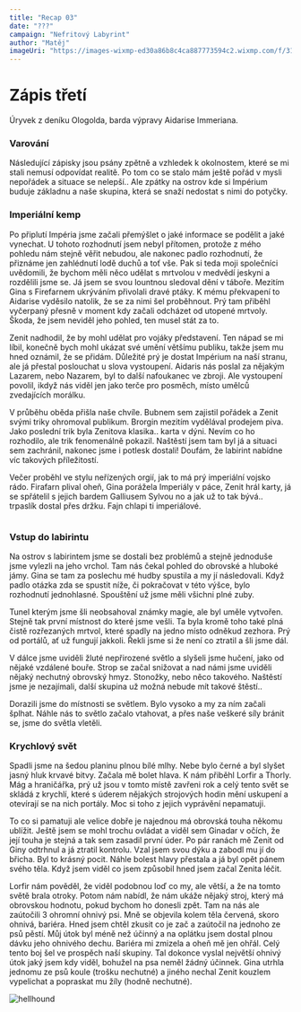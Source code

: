 ```yaml
---
title: "Recap 03"
date: "???"
campaign: "Nefritový Labyrint"
author: "Matěj"
imageUri: "https://images-wixmp-ed30a86b8c4ca887773594c2.wixmp.com/f/31a92255-861d-40f4-ad78-a2efd309b0d2/d5wgp63-0682b321-ddcb-40a2-ab55-70dfe51f6569.jpg/v1/fill/w_900,h_659,q_75,strp/tiger_by_sandara_d5wgp63-fullview.jpg?token=eyJ0eXAiOiJKV1QiLCJhbGciOiJIUzI1NiJ9.eyJzdWIiOiJ1cm46YXBwOjdlMGQxODg5ODIyNjQzNzNhNWYwZDQxNWVhMGQyNmUwIiwiaXNzIjoidXJuOmFwcDo3ZTBkMTg4OTgyMjY0MzczYTVmMGQ0MTVlYTBkMjZlMCIsIm9iaiI6W1t7ImhlaWdodCI6Ijw9NjU5IiwicGF0aCI6IlwvZlwvMzFhOTIyNTUtODYxZC00MGY0LWFkNzgtYTJlZmQzMDliMGQyXC9kNXdncDYzLTA2ODJiMzIxLWRkY2ItNDBhMi1hYjU1LTcwZGZlNTFmNjU2OS5qcGciLCJ3aWR0aCI6Ijw9OTAwIn1dXSwiYXVkIjpbInVybjpzZXJ2aWNlOmltYWdlLm9wZXJhdGlvbnMiXX0.8kLLzCwXcG0ZhOTeW0ysFv_my201RlVmWToHrBN19iA"
---
```


# Zápis třetí  
Úryvek z deníku Ologolda, barda výpravy Aidarise Immeriana.


### Varování


Následující zápisky jsou psány zpětně a vzhledek k okolnostem, které se mi stali nemusí odpovídat realitě. Po tom co se stalo mám ještě pořád v mysli nepořádek a situace se nelepší.. Ale zpátky na ostrov kde si Impérium buduje základnu a naše skupina, která se snaží nedostat s nimi do potyčky.

### Imperiální kemp

Po připlutí Impéria jsme začali přemýšlet o jaké informace se podělit a jaké vynechat. U tohoto rozhodnutí jsem nebyl přítomen, protože z mého pohledu nám stejně věřit nebudou, ale nakonec padlo rozhodnutí, že přiznáme jen zahlédnutí lodě duchů a toť vše. Pak si teda moji společníci uvědomili, že bychom měli něco udělat s mrtvolou v medvědí jeskyni a rozdělili jsme se. Já jsem se svou lountnou sledoval dění v táboře. Mezitím Gina s Firefarnem ukrýváním přivolali dravé ptáky. K mému překvapení to Aidarise vyděsilo natolik, že se za nimi šel proběhnout. Prý tam přiběhl vyčerpaný přesně v moment kdy začali odcházet od utopené mrtvoly. Škoda, že jsem neviděl jeho pohled, ten musel stát za to.

Zenit nadhodil, že by mohl udělat pro vojáky představení. Ten nápad se mi líbil, konečně bych mohl ukázat své umění většímu publiku, takže jsem mu hned oznámil, že se přidám. Důležité prý je dostat Impérium na naší stranu, ale já přestal poslouchat u slova vystoupení. Aidaris nás poslal za nějakým Lazarem, nebo Nazarem, byl to další nafoukanec ve zbroji. Ale vystoupení povolil, ikdyž nás viděl jen jako terče pro posměch, místo umělců zvedajících morálku.

V průběhu oběda přišla naše chvíle. Bubnem sem zajistil pořádek a Zenit svými triky ohromoval publikum. Brorgin mezitím vydělával prodejem piva. Jako poslední trik byla Zenitova klasika.. karta v dýni. Nevím co ho rozhodilo, ale trik fenomenálně pokazil. Naštěstí jsem tam byl já a situaci sem zachránil, nakonec jsme i potlesk dostali! Doufám, že labirint nabídne víc takových příležitostí.

Večer proběhl ve stylu neřízených orgií, jak to má prý imperiální vojsko rádo. Firafarn plival oheň, Gina porážela Imperiály v páce, Zenit hrál karty, já se spřátelil s jejich bardem Galliusem Sylvou no a jak už to tak bývá.. trpaslík dostal přes držku. Fajn chlapi ti imperiálové.

```
```

### Vstup do labirintu 

Na ostrov s labirintem jsme se dostali bez problémů a stejně jednoduše jsme vylezli na jeho vrchol. Tam nás čekal pohled do obrovské a hluboké jámy. Gina se tam za poslechu mé hudby spustila a my jí následovali. Když padlo otázka zda se spustit níže, či pokračovat v této výšce, bylo rozhodnutí jednohlasné. Spouštění už jsme měli všichni plné zuby.

Tunel kterým jsme šli neobsahoval známky magie, ale byl uměle vytvořen. Stejně tak první místnost do které jsme vešli. Ta byla kromě toho také plná čistě rozřezaných mrtvol, které spadly na jedno místo odněkud zezhora. Prý od portálů, ať už fungují jakkoli. Řekli jsme si že není co ztratil a šli jsme dál.

V dálce jsme uviděli žluté nepřirozené světlo a slyšeli jsme hučení, jako od nějaké vzdálené bouře. Strop se začal snižovat a nad námi jsme uviděli nějaký nechutný obrovský hmyz. Stonožky, nebo něco takového. Naštěstí jsme je nezajímali, další skupina už možná nebude mít takové štěstí..

Dorazili jsme do místnosti se světlem. Bylo vysoko a my za ním začali šplhat. Náhle nás to světlo začalo vtahovat, a přes naše veškeré síly bránit se, jsme do světla vletěli.


### Krychlový svět 

Spadli jsme na šedou planinu plnou bílé mlhy. Nebe bylo černé a byl slyšet jasný hluk krvavé bitvy. Začala mě bolet hlava. K nám přiběhl Lorfir a Thorly. Mág a hraničářka, prý už jsou v tomto místě zavřeni rok a celý tento svět se skládá z krychlí, které s úderem nějakých strojových hodin mění uskupení a otevírají se na nich portály. Moc si toho z jejich vyprávění nepamatuji.

To co si pamatuji ale velice dobře je najednou má obrovská touha někomu ublížit. Ještě jsem se mohl trochu ovládat a viděl sem Ginadar v očích, že její touha je stejná a tak sem zasadil první úder. Po pár ranách mě Zenit od Giny odtrhnul a já ztratil kontrolu. Vzal jsem svou dýku a zabodl mu jí do břicha. Byl to krásný pocit. Náhle bolest hlavy přestala a já byl opět pánem svého těla. Když jsem viděl co jsem způsobil hned jsem začal Zenita léčit.

Lorfir nám pověděl, že viděl podobnou loď co my, ale větší, a že na tomto světě brala otroky. Potom nám nabídl, že nám ukáže nějaký stroj, který má obrovskou hodnotu, pokud bychom ho donesli zpět. Tam na nás ale zaútočili 3 ohromní ohnivý psi. Mně se objevila kolem těla červená, skoro ohnivá, bariéra. Hned jsem chtěl zkusit co je zač a zaútočil na jednoho ze psů pěstí. Můj útok byl méně než účinný a na oplátku jsem dostal plnou dávku jeho ohnivého dechu. Bariéra mi zmizela a oheň mě jen ohřál. Celý tento boj šel ve prospěch naší skupiny. Tal dokonce vyslal největší ohnivý útok jaký jsem kdy viděl, bohužel na psa neměl žádný účinnek. Gina utrhla jednomu ze psů koule (trošku nechutné) a jiného nechal Zenit kouzlem vypelichat a popraskat mu žíly (hodně nechutné).

![hellhound](https://images-wixmp-ed30a86b8c4ca887773594c2.wixmp.com/f/31a92255-861d-40f4-ad78-a2efd309b0d2/d5wgp63-0682b321-ddcb-40a2-ab55-70dfe51f6569.jpg/v1/fill/w_900,h_659,q_75,strp/tiger_by_sandara_d5wgp63-fullview.jpg?token=eyJ0eXAiOiJKV1QiLCJhbGciOiJIUzI1NiJ9.eyJzdWIiOiJ1cm46YXBwOjdlMGQxODg5ODIyNjQzNzNhNWYwZDQxNWVhMGQyNmUwIiwiaXNzIjoidXJuOmFwcDo3ZTBkMTg4OTgyMjY0MzczYTVmMGQ0MTVlYTBkMjZlMCIsIm9iaiI6W1t7ImhlaWdodCI6Ijw9NjU5IiwicGF0aCI6IlwvZlwvMzFhOTIyNTUtODYxZC00MGY0LWFkNzgtYTJlZmQzMDliMGQyXC9kNXdncDYzLTA2ODJiMzIxLWRkY2ItNDBhMi1hYjU1LTcwZGZlNTFmNjU2OS5qcGciLCJ3aWR0aCI6Ijw9OTAwIn1dXSwiYXVkIjpbInVybjpzZXJ2aWNlOmltYWdlLm9wZXJhdGlvbnMiXX0.8kLLzCwXcG0ZhOTeW0ysFv_my201RlVmWToHrBN19iA)
